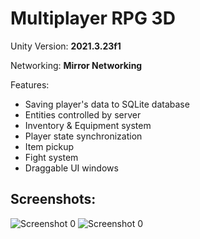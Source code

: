 # Multiplayer RPG 3D
Unity Version: **2021.3.23f1**

Networking: **Mirror Networking**

Features:
* Saving player's data to SQLite database  
* Entities controlled by server  
* Inventory & Equipment system
* Player state synchronization
* Item pickup  
* Fight system  
* Draggable UI windows

## Screenshots:
![Screenshot 0](https://michalczemierowski.github.io/img/screenshots/multiplayer_rpg_3d-0.jpg)
![Screenshot 0](https://michalczemierowski.github.io/img/screenshots/multiplayer_rpg_3d-1.jpg)
